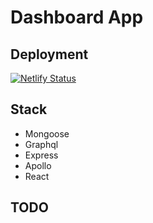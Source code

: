 # Dashboard App

## Deployment

[![Netlify Status](https://api.netlify.com/api/v1/badges/10a273df-f2d9-4ad5-9071-91a0382bc78a/deploy-status)](https://app.netlify.com/sites/dashboard-haans/deploys)

## Stack

- Mongoose
- Graphql
- Express
- Apollo
- React

## TODO
